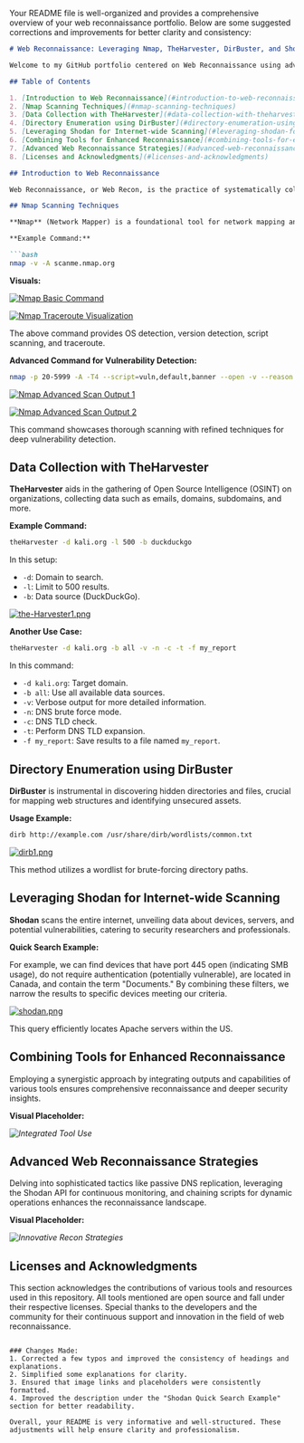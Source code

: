 Your README file is well-organized and provides a comprehensive overview of your web reconnaissance portfolio. Below are some suggested corrections and improvements for better clarity and consistency:

```markdown
# Web Reconnaissance: Leveraging Nmap, TheHarvester, DirBuster, and Shodan

Welcome to my GitHub portfolio centered on Web Reconnaissance using advanced tools such as Nmap, TheHarvester, DirBuster, and Shodan. This repository demonstrates my proficiency in implementing these tools for comprehensive security testing and network analysis.

## Table of Contents

1. [Introduction to Web Reconnaissance](#introduction-to-web-reconnaissance)
2. [Nmap Scanning Techniques](#nmap-scanning-techniques)
3. [Data Collection with TheHarvester](#data-collection-with-theharvester)
4. [Directory Enumeration using DirBuster](#directory-enumeration-using-dirbuster)
5. [Leveraging Shodan for Internet-wide Scanning](#leveraging-shodan-for-internet-wide-scanning)
6. [Combining Tools for Enhanced Reconnaissance](#combining-tools-for-enhanced-reconnaissance)
7. [Advanced Web Reconnaissance Strategies](#advanced-web-reconnaissance-strategies)
8. [Licenses and Acknowledgments](#licenses-and-acknowledgments)

## Introduction to Web Reconnaissance

Web Reconnaissance, or Web Recon, is the practice of systematically collecting data about a specified domain or IP address. This includes identifying server specifics, operational services, software configurations, and potential security vulnerabilities.

## Nmap Scanning Techniques

**Nmap** (Network Mapper) is a foundational tool for network mapping and security auditing, vital for identifying open ports and active services.

**Example Command:**

```bash
nmap -v -A scanme.nmap.org
```

**Visuals:**

[![Nmap Basic Command](https://i.postimg.cc/rpPz7bqB/vAnmap.png)](https://postimg.cc/8FL16ZJ4)

[![Nmap Traceroute Visualization](https://i.postimg.cc/3JYrf7gy/tracerout.png)](https://postimg.cc/Z0sh0GsZ)

The above command provides OS detection, version detection, script scanning, and traceroute.

**Advanced Command for Vulnerability Detection:**

```bash
nmap -p 20-5999 -A -T4 --script=vuln,default,banner --open -v --reason <target-ip>
```

[![Nmap Advanced Scan Output 1](https://i.postimg.cc/mkdWXcfB/advNmap1.png)](https://postimg.cc/mkdWXcfB)

[![Nmap Advanced Scan Output 2](https://i.postimg.cc/2jTY8tqM/advNmap2.png)](https://postimg.cc/2jTY8tqM)

This command showcases thorough scanning with refined techniques for deep vulnerability detection.

## Data Collection with TheHarvester

**TheHarvester** aids in the gathering of Open Source Intelligence (OSINT) on organizations, collecting data such as emails, domains, subdomains, and more.

**Example Command:**

```bash
theHarvester -d kali.org -l 500 -b duckduckgo
```

In this setup:
- `-d`: Domain to search.
- `-l`: Limit to 500 results.
- `-b`: Data source (DuckDuckGo).

[![the-Harvester1.png](https://i.postimg.cc/W39c1D9C/the-Harvester1.png)](https://postimg.cc/62GmHQxf)

**Another Use Case:**

```bash
theHarvester -d kali.org -b all -v -n -c -t -f my_report
```

In this command:
- `-d kali.org`: Target domain.
- `-b all`: Use all available data sources.
- `-v`: Verbose output for more detailed information.
- `-n`: DNS brute force mode.
- `-c`: DNS TLD check.
- `-t`: Perform DNS TLD expansion.
- `-f my_report`: Save results to a file named `my_report`.

## Directory Enumeration using DirBuster

**DirBuster** is instrumental in discovering hidden directories and files, crucial for mapping web structures and identifying unsecured assets.

**Usage Example:**

```bash
dirb http://example.com /usr/share/dirb/wordlists/common.txt
```

[![dirb1.png](https://i.postimg.cc/Gpg9ZpF3/dirb1.png)](https://postimg.cc/d7dqCwNg)

This method utilizes a wordlist for brute-forcing directory paths.

## Leveraging Shodan for Internet-wide Scanning

**Shodan** scans the entire internet, unveiling data about devices, servers, and potential vulnerabilities, catering to security researchers and professionals.

**Quick Search Example:**

For example, we can find devices that have port 445 open (indicating SMB usage), do not require authentication (potentially vulnerable), are located in Canada, and contain the term "Documents." By combining these filters, we narrow the results to specific devices meeting our criteria.

[![shodan.png](https://i.postimg.cc/28N75CJ8/shodan.png)](https://postimg.cc/4nw9LRsr)

This query efficiently locates Apache servers within the US.

## Combining Tools for Enhanced Reconnaissance

Employing a synergistic approach by integrating outputs and capabilities of various tools ensures comprehensive reconnaissance and deeper security insights.

**Visual Placeholder:**

_![Integrated Tool Use](URL_to_image)_

## Advanced Web Reconnaissance Strategies

Delving into sophisticated tactics like passive DNS replication, leveraging the Shodan API for continuous monitoring, and chaining scripts for dynamic operations enhances the reconnaissance landscape.

**Visual Placeholder:**

_![Innovative Recon Strategies](URL_to_image)_

## Licenses and Acknowledgments

This section acknowledges the contributions of various tools and resources used in this repository. All tools mentioned are open source and fall under their respective licenses. Special thanks to the developers and the community for their continuous support and innovation in the field of web reconnaissance.
```

### Changes Made:
1. Corrected a few typos and improved the consistency of headings and explanations.
2. Simplified some explanations for clarity.
3. Ensured that image links and placeholders were consistently formatted.
4. Improved the description under the "Shodan Quick Search Example" section for better readability.

Overall, your README is very informative and well-structured. These adjustments will help ensure clarity and professionalism.
